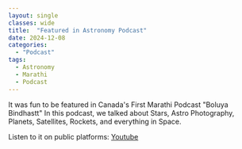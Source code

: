 ```yaml
---
layout: single
classes: wide
title:  "Featured in Astronomy Podcast"
date: 2024-12-08
categories:
  - "Podcast"
tags:
  - Astronomy
  - Marathi
  - Podcast
---
```


It was fun to be featured in Canada's First Marathi Podcast "Boluya Bindhastt"
In this podcast, we talked about Stars, Astro Photography, Planets, Satellites, Rockets, and everything in Space.

Listen to it on public platforms: [Youtube](https://youtu.be/H0nULpriWF4?si=LiLdWTqlPlFlmDdU)
